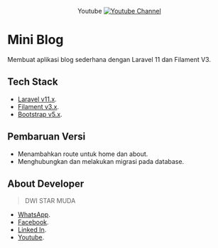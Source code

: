 <div align="center">
    <p>Youtube
        <a href="https://www.youtube.com/@dwistarmuda">
            <img src="https://img.shields.io/youtube/channel/views/UCRedcJdUuUsEMNVRANISM3g?style=plastic
            " target="_blank" alt="Youtube Channel"/>
        </a>
    </p>
</div>

# Mini Blog

Membuat aplikasi blog sederhana dengan Laravel 11 dan Filament V3.

## Tech Stack

-   [Laravel v11.x][laravel].
-   [Filament v3.x][filament].
-   [Bootstrap v5.x][bootstrap].

## Pembaruan Versi

-   Menambahkan route untuk home dan about.
-   Menghubungkan dan melakukan migrasi pada database.

## About Developer

> DWI STAR MUDA

-   [WhatsApp][whatsapp].
-   [Facebook][facebook].
-   [Linked In][linkedin].
-   [Youtube][youtube].

[laravel]: https://laravel.com/
[filament]: https://filamentphp.com/
[bootstrap]: https://getbootstrap.com/
[whatsapp]: https://api.whatsapp.com/send/?phone=6281264643110&text=Halo+Dwi+Star,+saya+baru+saja+mengunjungi+Repository+GitHub+Anda.&type=phone_number&app_absent=0
[facebook]: https://facebook.com/dwistar007
[linkedin]: https://www.linkedin.com/in/dwi-star-muda-6b3b05259
[youtube]: https://www.youtube.com/@dwistarmuda
